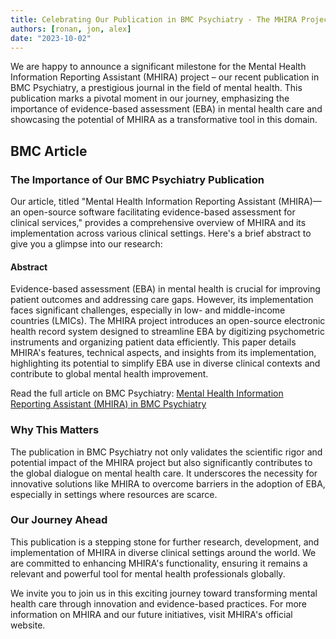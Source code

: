```yaml
---
title: Celebrating Our Publication in BMC Psychiatry - The MHIRA Project
authors: [ronan, jon, alex]
date: "2023-10-02"
---
```


We are happy to announce a significant milestone for the Mental Health Information Reporting Assistant (MHIRA) project – our recent publication in BMC Psychiatry, a prestigious journal in the field of mental health. This publication marks a pivotal moment in our journey, emphasizing the importance of evidence-based assessment (EBA) in mental health care and showcasing the potential of MHIRA as a transformative tool in this domain.

## BMC Article

### The Importance of Our BMC Psychiatry Publication

Our article, titled "Mental Health Information Reporting Assistant (MHIRA)—an open-source software facilitating evidence-based assessment for clinical services," provides a comprehensive overview of MHIRA and its implementation across various clinical settings. Here's a brief abstract to give you a glimpse into our research:

#### Abstract

Evidence-based assessment (EBA) in mental health is crucial for improving patient outcomes and addressing care gaps. However, its implementation faces significant challenges, especially in low- and middle-income countries (LMICs). The MHIRA project introduces an open-source electronic health record system designed to streamline EBA by digitizing psychometric instruments and organizing patient data efficiently. This paper details MHIRA's features, technical aspects, and insights from its implementation, highlighting its potential to simplify EBA use in diverse clinical contexts and contribute to global mental health improvement.

Read the full article on BMC Psychiatry: [Mental Health Information Reporting Assistant (MHIRA) in BMC Psychiatry](https://bmcpsychiatry.biomedcentral.com/articles/10.1186/s12888-023-05201-0)

### Why This Matters

The publication in BMC Psychiatry not only validates the scientific rigor and potential impact of the MHIRA project but also significantly contributes to the global dialogue on mental health care. It underscores the necessity for innovative solutions like MHIRA to overcome barriers in the adoption of EBA, especially in settings where resources are scarce.

### Our Journey Ahead

This publication is a stepping stone for further research, development, and implementation of MHIRA in diverse clinical settings around the world. We are committed to enhancing MHIRA's functionality, ensuring it remains a relevant and powerful tool for mental health professionals globally.

We invite you to join us in this exciting journey toward transforming mental health care through innovation and evidence-based practices. For more information on MHIRA and our future initiatives, visit MHIRA's official website.
